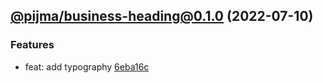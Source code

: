 ## [@pijma/business-heading@0.1.0](https://github.com/qiwi/pijma-business/compare/undefined...2022.7.10-pijma.business-heading.0.1.0-f0) (2022-07-10)

### Features
* feat: add typography [6eba16c](https://github.com/qiwi/pijma-business/commit/6eba16c8c152c586ed107b627d6b1bfc0409bb88)


